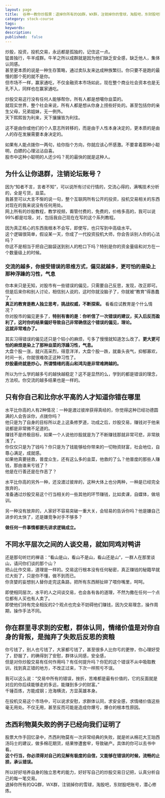 ```yaml
---
layout: page
title:  谷神一教你炒股票：退掉你所有的QQ群，WX群，注销掉你的雪球，淘股吧，东财股吧账号，潜心修炼
category: stock-course
tags:
keywords:
description:    
published:  false
---
```


炒股，投资，投机交易，永远都是孤独的，记住这一点。  
猛兽独行，牛羊成群。牛羊之所以成群就是因为他们缺乏安全感，缺乏他人，集体认同感。  
甚至更本质的说是一种生存策略，通过卖队友来达成种族繁衍。你只要不是跑的最慢的那个死的就不是你。  
但市场不一样，赢家通吃，不仅金融资本市场如此，现在整个商业社会资本也是无孔不入，同样也在赢家通吃。  

炒股交易这行没有任何人能够帮你，所有人都是想噶你韭菜的。  
就现实世界，整个社会来说，所有人都是想从你身上捞些好处的。甚至包括你的亲生父母，兄弟姐妹，无一例外。  
天下熙熙皆为利来，天下攘攘皆为利往。  

这不是由你或他们的个人意志所转移的，而是由于人性本身决定的，更本质的是由人的存在发展需要本身决定的。

如果有人能点拨你一两句，给你指个方向，你就应该心怀感激。不要拿着那种小聪明，白嫖的心理沾沾自喜。  
股市中这种小聪明的人还少吗？死的最快的就是这种人。  

## 为什么让你退群，注销论坛账号？
因为“知者不言，言者不知”，可以说所有讨论行情的，交流心得的，满嘴技术分析的，全是亏货，韭菜。  
我甚至可以大言不惭的说一句，整个互联网所有公开的投资，投机交易相关的东西对现在的我来说没有任何用处。  
网上所有的炒股教程，教学视频，甭管付费的，免费的，价格多高的，我可以说99%都是垃圾，对，包括我自己现在在写的这个系列教程。  

因为真正核心的东西我根本不会写，即使写，也只写到中高级水平。    
这个逻辑很简单，假设某一天，你成了一代投资投机大师，你会告诉别人你的心法吗？  
你这不是相当于把自己脑袋送到别人的枪口下吗？特别是你的资金量级和对方在一个数量级上的时候。  

### 交流的越多，你接受错误的思维方式，偏见就越多，更可怕的是染上那种浮躁的习性，气息
你本来只是无知，对股市有一些错误的偏见，只需要自己反思，发现，改正即可。  
但是后来你和别人讨论，相信别人说的，这时你就没脑子了，你就被“教育”得愚蠢了。  
**真正的教育是教人独立思考，挑战权威，不断探索。** 看看应试教育是个什么情况？   
你对股市的偏见更多了，**特别有害的是：你听信了一次错误的建议，买入后反而盈利了，这时你的结果偏好导致自己非常确信这个错误的偏见，理论。**    
**这就非常难办了。**  

其实习得错误的偏见还只是个较小的麻烦，亏多了慢慢就知道怎么改了。**更大更可怕的麻烦是染上了那种韭菜的浮躁习性，气息。**  
大盘个股一涨，就兴高采烈，得意洋洋，大盘个股一跌，就垂头丧气，抑郁寡欢，时间一长，你就很难改正这种习性了。    
**炒股最终就是炒心，所谓情绪的高山和鸿沟是非常难跨越的。**  

所以为什么学的越多亏的越快越稳定？这不是显然的么，学到的都是错误的理念，方法呗。你交流的越多结果也是一样的。   

## 只有你自己和比你水平高的人才知道你错在哪里
水平比你高的人有2种情况：一种是渡过彼岸获得真经的，你觉得这种已经功德圆满的人会告诉你，点拨你吗？  
他只是为了自身的目标所以走上这条修罗道，功成之后，炒股交易，赚钱对于他来说都是非常微不足道的。  
赚钱不是终极目标，如果一个人说他炒股就是为了不断赚钱那就非常可悲，非常肤浅了。  
你仅仅只是为了钱吗？你只是为了钱能够给你带来的一切物资财富，社会地位，自尊心满足，成就感。  
如果他真要拯救，普度众生，还有这么多的韭菜，他救的了么？他普度的那些人赚钱，那由谁来亏钱了？      
他是在行善还是在作恶了？  

水平比你高的另外一种，还没渡过彼岸的，这种大体上也分两种，一种是已经完全放弃的，  
准备通过炒股交易这个行当相关的一些其他的环节赚钱，比如卖课，自媒体，做培训。    

另一种没有放弃的，人家好不容易突破一重大关，会轻易的告诉你吗？他是嫌自己进步的太快了，还是嫌竞争对手不够多？ 

**做任何一件事情都要先讲求逻辑成立。**  
## 不同水平层次之间的人谈交易，就如同鸡对鸭讲
还是那句听烂的禅语：“看山是山，看山不是山，看山还是山”，一群人在那里谈山，请问你们谈的那个山？  
把山比作交易，道理是一样的。交易这行根本没有任何秘密，真正赚钱的秘籍早就烂大街了，只是你不懂，做不到而已。    
你贪婪的妄想别人替你走完这条路，把所有东西掰扯碎了喂你嘴里，呵呵。  

即使相同层次，水平的人之间谈交易，也会各有各的道理，不然为撒在任何一个点位都有人买也有人卖了。  
即使他们持有完全相反的2个观点也完全不妨碍他们赚钱，因为交易理念，操作周期，操作手法不同。  
## 你在群里寻求到的安慰，群体认同，情绪价值是对你自身的背叛，是抛弃了失败后反思的资粮
你亏钱了，别人也亏钱了，大家都亏钱了，甚至很多人比你亏的更惨，你心理好受了，舒服了，的确得到了安慰，群体认同感，安全感，  
但是对你炒股交易有任何作用吗？有任何提升吗？你犯的这个错误不从中吸取教训，找到真正错的地方，不改正过来，下次一样照亏不误。  

我可以这么说：“交易中所有的错误，挫折，苦难都是最有价值的，它的反面就是对应的你后续能够走的多远，能赚到多少的财富。”  
千锤百炼，方能成钢；沧海横流，方显英雄本身。  

在投机交易这个市场中，可以说求安慰，求群体认同，求安全感，求情绪价值这些毫无用处。不仅无用，甚至反而可能是造成你爆亏，爆仓的根本性原因。    
## 杰西利物莫失败的例子已经向我们证明了
股票大作手回忆录中，杰西利物莫有一次非常经典的失败，就是听从棉花大王珀西汤玛士的建议，做多棉花期货，结果惨遭套牢，导致破产。具体的你可以去书中看。   
**这个行当，你必须得对自己的见解有极度的自信，又能够在错误的时候，流畅的止损，承认错误。**  

所以好好培养自身的独立思考的能力，好好写自己的炒股交易日记把，认真分析自己的每一笔交易。  
退掉你所有的QQ群，WX群，注销掉你的雪球，淘股吧，东财股吧账号，潜心修炼。  






















